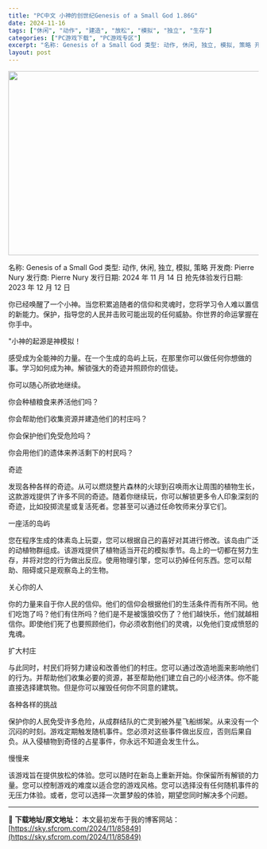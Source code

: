 ```yaml
---
title: "PC中文 小神的创世纪Genesis of a Small God 1.86G"
date: 2024-11-16
tags: ["休闲", "动作", "建造", "放松", "模拟", "独立", "生存"]
categories: ["PC游戏下载", "PC游戏专区"]
excerpt: "名称: Genesis of a Small God 类型: 动作, 休闲, 独立, 模拟, 策略 开发商: Pierre Nury 发行商: Pierre Nury 发行日期: 2024 年 11 月 14 日 抢先体验发行日期: 2023 年 12 月 12 日 你已经唤醒了一个小神。当您积累追&hellip;"
layout: post
---
```


<img class="aligncenter size-full wp-image-85850" src="https://sky.sfcrom.com/wp-content/uploads/2024/11/2024111603203935.webp" alt="" width="660" height="370" />

名称: Genesis of a Small God
类型: 动作, 休闲, 独立, 模拟, 策略
开发商: Pierre Nury
发行商: Pierre Nury
发行日期: 2024 年 11 月 14 日
抢先体验发行日期: 2023 年 12 月 12 日

你已经唤醒了一个小神。当您积累追随者的信仰和灵魂时，您将学习令人难以置信的新能力。保护，指导您的人民并击败可能出现的任何威胁。你世界的命运掌握在你手中。

"小神的起源是神模拟！

感受成为全能神的力量。在一个生成的岛屿上玩，在那里你可以做任何你想做的事。学习如何成为神。解锁强大的奇迹并照顾你的信徒。

你可以随心所欲地继续。

你会种植粮食来养活他们吗？

你会帮助他们收集资源并建造他们的村庄吗？

你会保护他们免受危险吗？

你会用他们的遗体来养活剩下的村民吗？

奇迹

发现各种各样的奇迹。从可以燃烧整片森林的火球到召唤雨水让周围的植物生长，这款游戏提供了许多不同的奇迹。随着你继续玩，你可以解锁更多令人印象深刻的奇迹，比如投掷流星或复活死者。您甚至可以通过任命牧师来分享它们。

一座活的岛屿

您在程序生成的体素岛上玩耍，您可以根据自己的喜好对其进行修改。该岛由广泛的动植物群组成。该游戏提供了植物适当开花的模拟季节。岛上的一切都在努力生存，并将对您的行为做出反应。使用物理引擎，您可以扔掉任何东西。您可以帮助、阻碍或只是观察岛上的生物。

关心你的人

你的力量来自于你人民的信仰。他们的信仰会根据他们的生活条件而有所不同。他们吃饱了吗？他们有住所吗？他们是不是被饿狼咬伤了？他们越快乐，他们就越相信你。即使他们死了也要照顾他们，你必须收割他们的灵魂，以免他们变成愤怒的鬼魂。

扩大村庄

与此同时，村民们将努力建设和改善他们的村庄。您可以通过改造地面来影响他们的行为。并帮助他们收集必要的资源，甚至帮助他们建立自己的小经济体。你不能直接选择建筑物。但是你可以摧毁任何你不同意的建筑。

各种各样的挑战

保护你的人民免受许多危险，从成群结队的亡灵到被外星飞船绑架。从来没有一个沉闷的时刻。游戏定期触发随机事件。您必须对这些事件做出反应，否则后果自负。从入侵植物到奇怪的占星事件，你永远不知道会发生什么。

慢慢来

该游戏旨在提供放松的体验。您可以随时在新岛上重新开始。你保留所有解锁的力量。您可以控制游戏的难度以适合您的游戏风格。您可以选择没有任何随机事件的无压力体验。或者，您可以选择一次噩梦般的体验，期望您同时解决多个问题。

---
📖 **下载地址/原文地址：** 本文最初发布于我的博客网站：[https://sky.sfcrom.com/2024/11/85849](https://sky.sfcrom.com/2024/11/85849)
